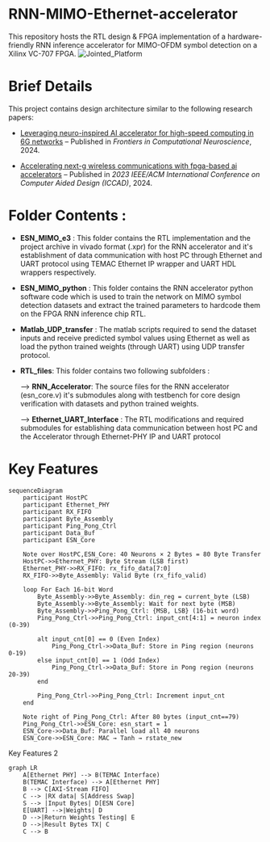 # RNN-MIMO-Ethernet-accelerator
This repository hosts the RTL design & FPGA implementation of a hardware-friendly RNN inference accelerator for MIMO-OFDM symbol detection on a Xilinx VC-707 FPGA. 
![Jointed_Platform](https://github.com/user-attachments/assets/281cf099-ec1e-41de-ab0e-c1855a5c1d6b)



# Brief Details

This project contains design architecture similar to the following research papers:

- [Leveraging neuro-inspired AI accelerator for high-speed computing in 6G networks](https://www.frontiersin.org/journals/computational-neuroscience/articles/10.3389/fncom.2024.1345644/full) – Published in *Frontiers in Computational Neuroscience*, 2024.

- [Accelerating next-g wireless communications with fpga-based ai accelerators](https://ieeexplore.ieee.org/abstract/document/10323918) – Published in *2023 IEEE/ACM International Conference on Computer Aided Design (ICCAD)*, 2024.


# Folder Contents :

- **ESN_MIMO_e3** : This folder contains the RTL implementation and the project archive in vivado format (.xpr) for the RNN accelerator and it's establishment of data communication with host PC through Ethernet and UART protocol using TEMAC Ethernet IP wrapper and UART HDL wrappers respectively.

- **ESN_MIMO_python** : This folder contains the RNN accelerator python software code which is used to train the network on MIMO symbol detection datasets and extract the trained parameters to hardcode them on the FPGA RNN inference chip RTL.

- **Matlab_UDP_transfer** : The matlab scripts required to send the dataset inputs and receive predicted symbol values using Ethernet as well as load the python trained weights (through UART) using UDP transfer protocol.

- **RTL_files**: This folder contains two following subfolders :

  --> **RNN_Accelerator**: The source files for the RNN accelerator (esn_core.v) it's submodules along with testbench for core design verification with datasets and python trained weights.

  --> **Ethernet_UART_Interface** : The RTL modifications and required submodules for establishing data communication between host PC and the Accelerator through Ethernet-PHY IP and UART protocol


# Key Features
```mermaid
sequenceDiagram
    participant HostPC
    participant Ethernet_PHY
    participant RX_FIFO
    participant Byte_Assembly
    participant Ping_Pong_Ctrl
    participant Data_Buf
    participant ESN_Core

    Note over HostPC,ESN_Core: 40 Neurons × 2 Bytes = 80 Byte Transfer
    HostPC->>Ethernet_PHY: Byte Stream (LSB first)
    Ethernet_PHY->>RX_FIFO: rx_fifo_data[7:0]
    RX_FIFO->>Byte_Assembly: Valid Byte (rx_fifo_valid)

    loop For Each 16-bit Word
        Byte_Assembly->>Byte_Assembly: din_reg = current_byte (LSB)
        Byte_Assembly->>Byte_Assembly: Wait for next byte (MSB)
        Byte_Assembly->>Ping_Pong_Ctrl: {MSB, LSB} (16-bit word)
        Ping_Pong_Ctrl->>Ping_Pong_Ctrl: input_cnt[4:1] = neuron index (0-39)
        
        alt input_cnt[0] == 0 (Even Index)
            Ping_Pong_Ctrl->>Data_Buf: Store in Ping region (neurons 0-19)
        else input_cnt[0] == 1 (Odd Index)
            Ping_Pong_Ctrl->>Data_Buf: Store in Pong region (neurons 20-39)
        end
        
        Ping_Pong_Ctrl->>Ping_Pong_Ctrl: Increment input_cnt
    end
    
    Note right of Ping_Pong_Ctrl: After 80 bytes (input_cnt==79)
    Ping_Pong_Ctrl->>ESN_Core: esn_start = 1
    ESN_Core->>Data_Buf: Parallel load all 40 neurons
    ESN_Core->>ESN_Core: MAC → Tanh → rstate_new
```
Key Features 2

```mermaid
graph LR
    A[Ethernet PHY] --> B(TEMAC Interface)
    B(TEMAC Interface) --> A[Ethernet PHY]
    B --> C[AXI-Stream FIFO]
    C --> |RX data| S[Address Swap]
    S --> |Input Bytes| D[ESN Core]
    E[UART] -->|Weights| D
    D -->|Return Weights Testing| E
    D -->|Result Bytes TX| C
    C --> B
```


